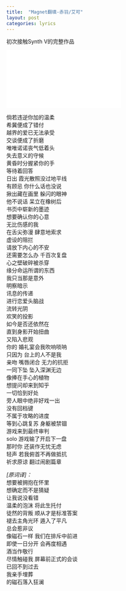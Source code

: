 ```yaml
---
title:  "Magnet翻填-赤羽/艾可"
layout: post
categories: lyrics
---
```



初次接触Synth V的完整作品


<iframe src="//player.bilibili.com/player.html?aid=422327313&bvid=BV1S3411s7sC&cid=459349982&page=1" scrolling="no" border="0" frameborder="no" framespacing="0" allowfullscreen="false"> </iframe>


倘若违逆你加的温柔  
希冀便成了错付  
越界的爱已无法承受  
交谈便成了折磨  
唯唯诺诺丧气低着头  
失去意义的守候  
黄昏时分握紧你的手  
等待着回答  
日出 霞光散照没过地平线  
有顾忌 你什么话也没说  
揪出藏在画里 躲闪的眼神  
他不说话 呆立在橡树后  
书页中崭新的墨迹  
想要确认你的心意  
无比伤感的我  
在舌尖弥漫 肆意地索求  
虚设的阻拦  
请放下内心的不安  
还需要怎么办 千百次复盘  
心之壁破碎被杀穿  
缘分命运所谓的东西  
我只当那是意外  
明察暗示  
讯息的传递  
进行恋爱头脑战  
流转光阴  
欢笑的投影  
如今是否还依然在  
直到身影开始扭曲  
又陷入悲观  
你的 婚礼宴会我吹响唢呐  
只因为 台上的人不是我  
亲吻 嘴唇闭合 无力的抗拒  
一同下坠 坠入深渊无边  
像捧在手心的植物  
想提问却来到知乎  
一切恰到好处  
旁人眼中绝非好戏一出  
没有回档键  
不属于攻略的进度  
等到心跳复苏 身躯被禁锢  
游戏来到最终审判  
solo 游戏输了开启下一盘  
那时你 还装作无忧无虑  
轻声 若我俯首不再做抵抗  
祈求原谅 翻过闹剧篇章  


*[原词译]：*  
想要被拥抱在怀里  
想确定而不是猜疑  
让我说没看错  
温柔的泡沫 将此生托付  
徒然的背叛 顺从才是标准答案  
褪去主角光环 遁入了平凡  
总会惹非议  
像磁石一样 我们在排斥中前进  
即使一日分开 会再度相遇  
酒当作敬行  
尽情触碰我 屏幕前正式的会谈  
已回不到过去  
我亲手埋葬  
的磁石落入狂澜  
